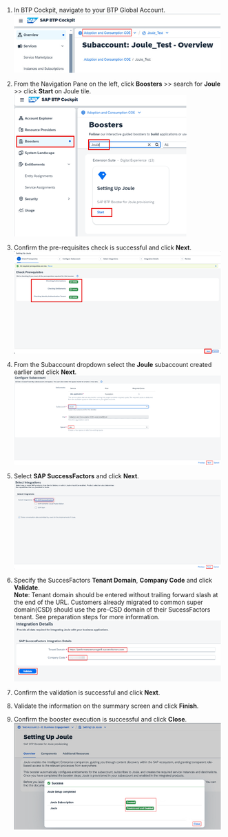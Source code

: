 1. In BTP Cockpit, navigate to your BTP Global Account.<br/>
![run_booster](1.jpg)
4. From the Navigation Pane on the left, click **Boosters** >> search for **Joule** >> click **Start** on Joule tile.<br/>
![run_booster](2.png)

6. Confirm the pre-requisites check is successful and click **Next**.
![run_booster](3.png)

7. From the Subaccount dropdown select the **Joule** subaccount created earlier and click **Next**. 
![run_booster](4.png)

8. Select **SAP SuccessFactors** and click **Next**.
![run_booster](5.png)

9. Specify the SuccesFactors **Tenant Domain**, **Company Code** and click **Validate**.                   
**Note**: Tenant domain should be entered without trailing forward slash at the end of the URL.  Customers already migrated to common super domain(CSD) should use the pre-CSD domain of their SucessFactors tenant. See preparation steps for more information.              
![run_booster](6.png)     

10. Confirm the validation is successful and click **Next**.
11. Validate the information on the summary screen and click **Finish**.
12. Confirm the booster execution is successful and click **Close**.
![run_booster](7.png)
